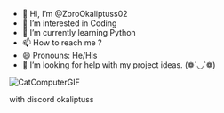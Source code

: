 - 👋 Hi, I’m @ZoroOkaliptuss02
- 👀 I’m interested in Coding
- 🌱 I’m currently learning Python
- 📫 How to reach me ?
- 😄 Pronouns: He/His
- 🤔 I’m looking for help with my project ideas.
(❁´◡`❁)

![CatComputerGIF](https://github.com/ZoroOkaliptuss02/ZoroOkaliptuss02/assets/155816615/9f6bcf16-e0cc-4761-ab8b-8aac3dabc291)


   with discord okaliptuss

<!---
ZoroOkaliptuss02/ZoroOkaliptuss02 is a ✨ special ✨ repository because its `README.md` (this file) appears on your GitHub profile.
You can click the Preview link to take a look at your changes.
--->
